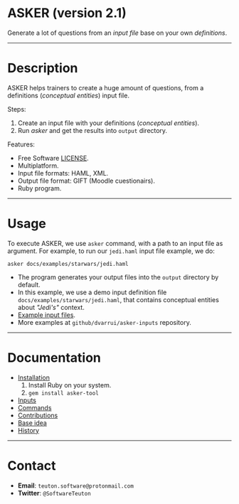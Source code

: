 # ASKER (version 2.1)

Generate a lot of questions from an _input file_ base on your own _definitions_.

---
# Description

ASKER helps trainers to create a huge amount of questions, from a definitions (_conceptual entities_) input file.

Steps:

1. Create an input file with your definitions (_conceptual entities_).
1. Run _asker_ and get the results into `output` directory.

Features:

* Free Software [LICENSE](https://github.com/dvarrui/asker/blob/devel/LICENSE).
* Multiplatform.
* Input file formats: HAML, XML.
* Output file format: GIFT (Moodle cuestionairs).
* Ruby program.

---
# Usage

To execute ASKER, we use `asker` command, with a path to an input file as argument. For example, to run our `jedi.haml` input file example, we do:

```
asker docs/examples/starwars/jedi.haml
```

* The program generates your output files into the `output` directory by default.
* In this example, we use a demo input definition file `docs/examples/starwars/jedi.haml`, that contains conceptual entities about _"Jedi's"_ context.
* [Example input files](https://github.com/dvarrui/asker/blob/devel/docs/examples).
* More examples at `github/dvarrui/asker-inputs` repository.

---
# Documentation

* [Installation](https://github.com/dvarrui/asker/blob/devel/docs/install/README.md)
    1. Install Ruby on your system.
    2. `gem install asker-tool`
* [Inputs](https://github.com/dvarrui/asker/blob/devel/docs/inputs/README.md)
* [Commands](https://github.com/dvarrui/asker/blob/devel/docs/commands.md)
* [Contributions](https://github.com/dvarrui/asker/blob/devel/docs/contributions.md)
* [Base idea](https://github.com/dvarrui/asker/blob/devel/docs/idea.md)
* [History](https://github.com/dvarrui/asker/blob/devel/docs/history.md)

---
# Contact

* **Email**: `teuton.software@protonmail.com`
* **Twitter**: `@SoftwareTeuton`
